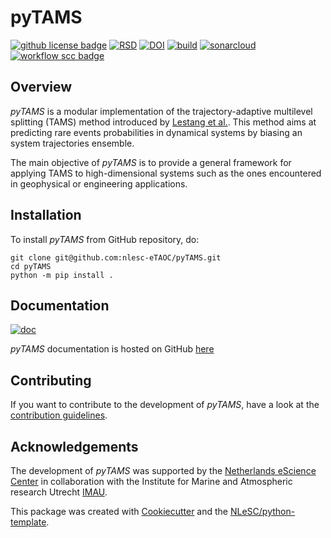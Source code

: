 # pyTAMS

[![github license badge](https://img.shields.io/github/license/nlesc-eTAOC/pyTAMS)](https://github.com/nlesc-eTAOC/pyTAMS)
[![RSD](https://img.shields.io/badge/rsd-pyTAMS-00a3e3.svg)](https://research-software-directory.org/software/pytams)
[![DOI](https://zenodo.org/badge/707169096.svg)](https://zenodo.org/doi/10.5281/zenodo.10057843)
[![build](https://github.com/nlesc-eTAOC/pyTAMS/actions/workflows/build.yml/badge.svg)](https://github.com/nlesc-eTAOC/pyTAMS/actions/workflows/build.yml)
[![sonarcloud](https://github.com/nlesc-eTAOC/pyTAMS/actions/workflows/sonarcloud.yml/badge.svg)](https://github.com/nlesc-eTAOC/pyTAMS/actions/workflows/sonarcloud.yml)
[![workflow scc badge](https://sonarcloud.io/api/project_badges/measure?project=nlesc-eTAOC_pyTAMS&metric=coverage)](https://sonarcloud.io/dashboard?id=nlesc-eTAOC_pyTAMS)


## Overview

*pyTAMS* is a modular implementation of the trajectory-adaptive multilevel splitting (TAMS) method
introduced by [Lestang et al.](https://doi.org/10.1088/1742-5468/aab856). This method aims at predicting
rare events probabilities in dynamical systems by biasing an system trajectories ensemble.

The main objective of *pyTAMS* is to provide a general framework for applying TAMS to high-dimensional
systems such as the ones encountered in geophysical or engineering applications.


## Installation

To install *pyTAMS* from GitHub repository, do:

```console
git clone git@github.com:nlesc-eTAOC/pyTAMS.git
cd pyTAMS
python -m pip install .
```

## Documentation

[![doc](https://github.com/nlesc-eTAOC/pyTAMS/actions/workflows/documentation.yml/badge.svg)](https://github.com/nlesc-eTAOC/pyTAMS/actions/workflows/documentation.yml)

*pyTAMS* documentation is hosted on GitHub [here](https://nlesc-etaoc.github.io/pyTAMS/)

## Contributing

If you want to contribute to the development of *pyTAMS*,
have a look at the [contribution guidelines](CONTRIBUTING.md).

## Acknowledgements

The development of *pyTAMS* was supported by the [Netherlands eScience Center](https://www.esciencecenter.nl/)
in collaboration with the Institute for Marine and Atmospheric research Utrecht [IMAU](https://www.uu.nl/onderzoek/imau).

This package was created with [Cookiecutter](https://github.com/audreyr/cookiecutter) and the [NLeSC/python-template](https://github.com/NLeSC/python-template).
